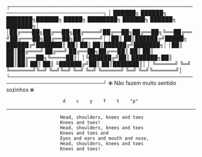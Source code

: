   ┌───────────────────────────────────────────────────────────────────────────┐
  │ ██████╗ ██████╗ ███████╗██████╗  █████╗ ████████╗ ██████╗ ██████╗ ███████╗│
  │██╔═══██╗██╔══██╗██╔════╝██╔══██╗██╔══██╗╚══██╔══╝██╔═══██╗██╔══██╗██╔════╝│
  │██║   ██║██████╔╝█████╗  ██████╔╝███████║   ██║   ██║   ██║██████╔╝███████╗│
  │██║   ██║██╔═══╝ ██╔══╝  ██╔══██╗██╔══██║   ██║   ██║   ██║██╔══██╗╚════██║│
  │╚██████╔╝██║     ███████╗██║  ██║██║  ██║   ██║   ╚██████╔╝██║  ██║███████║│
  │ ╚═════╝ ╚═╝     ╚══════╝╚═╝  ╚═╝╚═╝  ╚═╝   ╚═╝    ╚═════╝ ╚═╝  ╚═╝╚══════╝│
  └───────────────────────────────────────────────────────────────────────────┘
                     ⦿  Não fazem muito sentido sozinhos ⦿  

                         d    c    y    f    t    "p"
----------------------------------------------------------------------------------
                        Head, shoulders, knees and toes
                        Knees and toes!
                        Head, shoulders, knees and toes
                        Knees and toes and 
                        Eyes and ears and mouth and nose,
                        Head, shoulders, knees and toes
                        Knees and toes!
